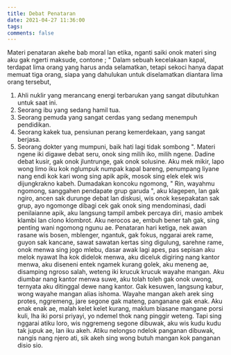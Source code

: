 ```yaml
---
title: Debat Penataran
date: 2021-04-27 11:36:00
tags:
comments: false
---
```

Materi penataran akehe bab moral lan etika, nganti saiki onok materi sing aku gak ngerti maksude, contone ;
" Dalam sebuah kecelakaan kapal, terdapat lima orang yang harus anda selamatkan, tetapi sekoci hanya dapat memuat tiga orang, siapa yang dahulukan untuk diselamatkan diantara lima orang tersebut,
1. Ahli nuklir yang merancang energi terbarukan yang sangat dibutuhkan untuk saat ini.
2. Seorang ibu yang sedang hamil tua.
3. Seorang pemuda yang sangat cerdas yang sedang menempuh pendidikan.
4. Seorang kakek tua, pensiunan perang kemerdekaan, yang sangat berjasa.
5. Seorang dokter yang mumpuni, baik hati lagi tidak sombong ".
Materi ngene iki digawe debat seru, onok sing milih iko, milih ngene. Dadine debat kusir, gak onok jluntrunge, gak onok solusine.
Aku mek mikir, lapo wong limo iku kok nglumpuk numpak kapal bareng, penumpang liyane nang endi kok kari wong sing apik apik, mosok sing elek elek wis dijungkrakno kabeh.
Dumadakan koncoku ngomong,
" Rin, wayahmu ngomong, sanggahen pendapate grup garuda ",
aku klagepen, lan gak ngiro, ancen sak durunge debat lan diskusi, wis onok kesepakatan sak grup, ayo ngomonge dibagi cek gak onok sing mendominasi, dadi penilaianne apik, aku langsung tampil ambek percaya diri, masio ambek klambi lan clono klombrot. Aku nerocos ae, embuh bener tah gak, sing penting wani ngomong ngunu ae.
Penataran hari ketiga, nek awan rasane wis bosen, mblenger, ngantuk, gak fokus, nggarai arek rame, guyon sak kancane, sawat sawatan kertas sing digulung, sarehne rame, onok menwa sing jogo mlebu, dasar awak lagi apes, pas sepisan aku melok nyawat lha kok didelok menwa, aku diceluk digiring nang kantor menwa, aku diseneni entek ngamek kurang golek, aku meneng ae, disamping ngroso salah, weteng iki krucuk krucuk wayahe mangan. Aku diumbar nang kantor menwa suwe, aku tolah toleh gak onok uwong, ternyata aku ditinggal dewe nang kantor. Gak kesuwen, langsung kabur, wong wayahe mangan alias ishoma.
Wayahe mangan akeh arek sing protes, nggremeng, jare segone gak mateng, panganane gak enak. Aku enak enak ae, malah kelet kelet kurang, maklum biasane mangane porsi kuli, lha iki porsi priyayi, yo ndemel thok nang pinggir weteng. Tapi sing nggarai atiku loro, wis nggremeng segone dibuwak, aku wis kudu kudu tak jupuk ae, lan iku akeh. Atiku nelongso ndelok panganan dibuwak, nangis nang njero ati, sik akeh sing wong butuh mangan kok panganan disio sio.
